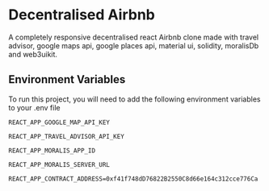 
# Decentralised Airbnb

 A completely responsive decentralised react Airbnb clone made with travel advisor, google maps api, google places api, material ui, solidity, moralisDb and web3uikit.


## Environment Variables

To run this project, you will need to add the following environment variables to your .env file

`REACT_APP_GOOGLE_MAP_API_KEY`

`REACT_APP_TRAVEL_ADVISOR_API_KEY`

`REACT_APP_MORALIS_APP_ID`

`REACT_APP_MORALIS_SERVER_URL`

`REACT_APP_CONTRACT_ADDRESS=0xf41f748dD76822B2550C8d66e164c312cce776Ca`

